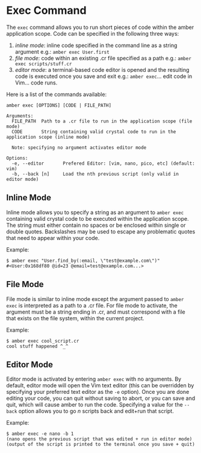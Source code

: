 # Exec Command

The `exec` command allows you to run short pieces of code within the amber application
scope. Code can be specified in the following three ways:
1. *inline mode*: inline code specified in the command line as a string argument e.g.: `amber exec User.first`
2. *file mode*: code within an existing .cr file specified as a path e.g.: `amber exec scripts/stuff.cr`
3. *editor mode*: a terminal-based code editor is opened and the resulting code is executed once you save and exit e.g.: `amber exec`... edit code in Vim... code runs.

Here is a list of the commands available:

```
amber exec [OPTIONS] [CODE | FILE_PATH]

Arguments:
  FILE_PATH  Path to a .cr file to run in the application scope (file mode)
  CODE       String containing valid crystal code to run in the application scope (inline mode)

  Note: specifying no argument activates editor mode

Options:
  -e, --editor       Prefered Editor: [vim, nano, pico, etc] (default: vim)
  -b, --back [n]     Load the nth previous script (only valid in editor mode)
```

## Inline Mode
Inline mode allows you to specify a string as an argument to `amber exec` containing
valid crystal code to be executed within the application scope. The string must either
contain no spaces or be enclosed within single or double quotes. Backslashes may be
used to escape any problematic quotes that need to appear within your code.

Example:
```
$ amber exec "User.find_by(:email, \"test@example.com\")"
#<User:0x168df80 @id=23 @email=test@example.com...>
```

## File Mode
File mode is similar to inline mode except the argument passed to `amber exec` is
interpreted as a path to a .cr file. For file mode to activate, the argument must
be a string ending in .cr, and must correspond with a file that exists on the file system,
within the current project.

Example:
```
$ amber exec cool_script.cr
cool stuff happened ^_^
```

## Editor Mode
Editor mode is activated by entering `amber exec` with no arguments. By default,
editor mode will open the Vim text editor (this can be overridden by specifying your
preferred text editor as the `-e` option). Once you are done editing your code, you
can quit without saving to abort, or you can save and quit, which will cause amber
to run the code. Specifying a value for the `--back` option allows you to go _n_
scripts back and edit+run that script.

Example:
```
$ amber exec -e nano -b 1
(nano opens the previous script that was edited + run in editor mode)
(output of the script is printed to the terminal once you save + quit)
```
